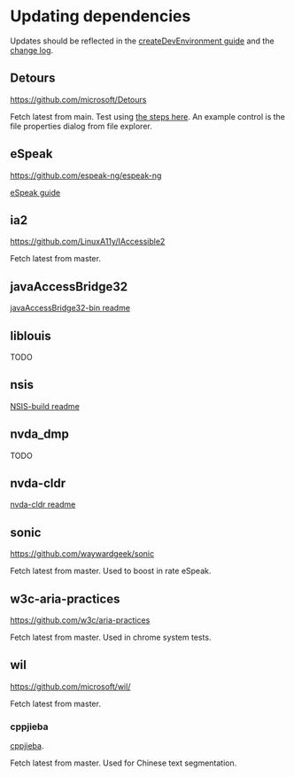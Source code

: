 # Updating dependencies

Updates should be reflected in the [createDevEnvironment guide](../projectDocs/dev/createDevEnvironment.md) and the [change log](../user_docs/en/changes.t2t).

## Detours

<https://github.com/microsoft/Detours>

Fetch latest from main.
Test using [the steps here](../projectDocs/design/displayModel.md).
An example control is the file properties dialog from file explorer.

## eSpeak

<https://github.com/espeak-ng/espeak-ng>

[eSpeak guide](./espeak.md)

## ia2

<https://github.com/LinuxA11y/IAccessible2>

Fetch latest from master.

## javaAccessBridge32

[javaAccessBridge32-bin readme](https://github.com/nvaccess/javaAccessBridge32-bin)

## liblouis

TODO

## nsis

[NSIS-build readme](https://github.com/nvaccess/NSIS-build)

## nvda_dmp

TODO

## nvda-cldr

[nvda-cldr readme](https://github.com/nvaccess/nvda-cldr)

## sonic

<https://github.com/waywardgeek/sonic>

Fetch latest from master.
Used to boost in rate eSpeak.

## w3c-aria-practices

<https://github.com/w3c/aria-practices>

Fetch latest from master.
Used in chrome system tests.

## wil

<https://github.com/microsoft/wil/>

Fetch latest from master.

### cppjieba

[cppjieba](https://github.com/yanyiwu/cppjieba).

Fetch latest from master.
Used for Chinese text segmentation.
